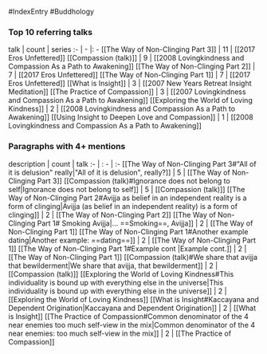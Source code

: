 #IndexEntry #Buddhology

### Top 10 referring talks
talk | count | series
:- | - |: -
[[The Way of Non-Clinging Part 3]] | 11 | [[2017 Eros Unfettered]]
[[Compassion (talk)]] | 9 | [[2008 Lovingkindness and Compassion As a Path to Awakening]]
[[The Way of Non-Clinging Part 2]] | 7 | [[2017 Eros Unfettered]]
[[The Way of Non-Clinging Part 1]] | 7 | [[2017 Eros Unfettered]]
[[What is Insight]] | 3 | [[2007 New Years Retreat Insight Meditation]]
[[The Practice of Compassion]] | 3 | [[2007 Lovingkindness and Compassion As a Path to Awakening]]
[[Exploring the World of Loving Kindness]] | 2 | [[2008 Lovingkindness and Compassion As a Path to Awakening]]
[[Using Insight to Deepen Love and Compassion]] | 1 | [[2008 Lovingkindness and Compassion As a Path to Awakening]]

### Paragraphs with 4+ mentions
description | count | talk
:- | : - | :-
[[The Way of Non-Clinging Part 3#"All of it is delusion" really\|"All of it is delusion", really?]] | 5 | [[The Way of Non-Clinging Part 3]]
[[Compassion (talk)#Ignorance does not belong to self\|Ignorance does not belong to self]] | 5 | [[Compassion (talk)]]
[[The Way of Non-Clinging Part 2#Avijja as belief in an independent reality is a form of clinging\|Avijja (as belief in an independent reality) is a form of clinging]] | 2 | [[The Way of Non-Clinging Part 2]]
[[The Way of Non-Clinging Part 1# Smoking Avijja\|... ==Smoking==, Avijja]] | 2 | [[The Way of Non-Clinging Part 1]]
[[The Way of Non-Clinging Part 1#Another example dating\|Another example: ==dating==]] | 2 | [[The Way of Non-Clinging Part 1]]
[[The Way of Non-Clinging Part 1#Example cont \|Example cont.]] | 2 | [[The Way of Non-Clinging Part 1]]
[[Compassion (talk)#We share that avijja that bewilderment\|We share that avijja, that bewilderment]] | 2 | [[Compassion (talk)]]
[[Exploring the World of Loving Kindness#This individuality is bound up with everything else in the universe\|This individuality is bound up with everything else in the universe]] | 2 | [[Exploring the World of Loving Kindness]]
[[What is Insight#Kaccayana and Dependent Origination\|Kaccayana and Dependent Origination]] | 2 | [[What is Insight]]
[[The Practice of Compassion#Common denominator of the 4 near enemies too much self-view in the mix\|Common denominator of the 4 near enemies: too much self-view in the mix]] | 2 | [[The Practice of Compassion]]

